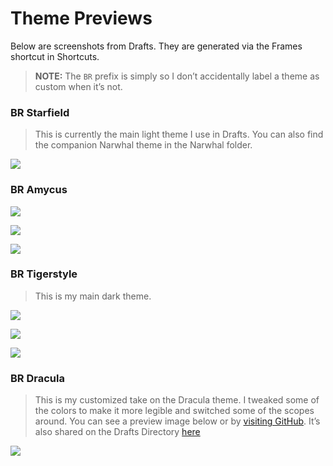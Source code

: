 # Theme Previews 

Below are screenshots from Drafts. They are generated via the Frames shortcut in Shortcuts.

> **NOTE:** The `BR` prefix is simply so I don’t accidentally label a theme as custom when it’s not.

### BR Starfield

> This is currently the main light theme I use in Drafts. You can also find the companion Narwhal theme in the Narwhal folder.

![](https://github.com/user-attachments/assets/079e43a6-7d4c-4532-bf6d-350a33ea360b)

### BR Amycus

![](https://github.com/bryanscarolina/themes/assets/42221030/de647b89-0e5e-4685-93f9-71315d53be25)

![](https://github.com/bryanscarolina/themes/assets/42221030/16b7ee75-6928-4776-a851-047c2288beec)

![](https://github.com/bryanscarolina/themes/assets/42221030/5d63d7ab-71fd-4efa-8149-9de58d29712c)

### BR Tigerstyle 

> This is my main dark theme.

![](https://github.com/bryanscarolina/themes/assets/42221030/8213fb44-db29-49d1-8f36-7d5b61962028)

![](https://github.com/bryanscarolina/themes/assets/42221030/6fd912e3-c2c6-4a1f-a7ec-fb85767eb873)

![](https://github.com/bryanscarolina/themes/assets/42221030/0ba32ff7-3374-4d91-966f-13e83d355f74)

### BR Dracula

> This is my customized take on the Dracula theme. I tweaked some of the colors to make it more legible and switched some of the scopes around. You can see a preview image below or by [visiting GitHub](https://github.com/bryanscarolina/themes/blob/main/Drafts/Themes). It’s also shared on the Drafts Directory [here](https://directory.getdrafts.com/t/2Yy)

![](https://github.com/user-attachments/assets/b348700f-4ac6-4b82-8e62-405ad71d6128)



